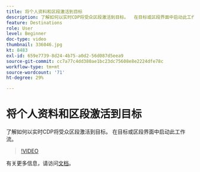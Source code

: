 ```yaml
---
title: 将个人资料和区段激活到目标
description: 了解如何以实时CDP将受众区段激活到目标。  在目标或区段界面中启动此工作流。
feature: Destinations
role: User
level: Beginner
doc-type: video
thumbnail: 336046.jpg
kt: 8483
exl-id: 659e7739-8d24-4b75-a0d2-56d087d5eea9
source-git-commit: cc7a77c4dd380ae1bc23dc75608e8e2224dfe78c
workflow-type: tm+mt
source-wordcount: '71'
ht-degree: 29%

---
```


# 将个人资料和区段激活到目标

了解如何以实时CDP将受众区段激活到目标。  在目标或区段界面中启动此工作流。

>[!VIDEO](https://video.tv.adobe.com/v/336046/?quality=12&learn=on)

有关更多信息，请访问[文档](https://experienceleague.adobe.com/docs/experience-platform/destinations/ui/activate/activation-overview.html)。
